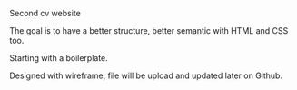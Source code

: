 
Second cv website

The goal is to have a better structure, better semantic with HTML and CSS too. 

Starting with a boilerplate.

Designed with wireframe, file will be upload and updated later on Github.
